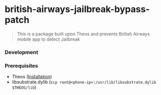 # british-airways-jailbreak-bypass-patch

> This is a package built upon Theos and prevents British Airways mobile app to detect Jailbreak

### Development

### Prerequisites

- Theos ([Installation](https://github.com/theos/theos/wiki/Installation))
- libsubstrate.dylib (```scp root@<phone-ip>:/usr/lib/libsubstrate.dylib $THEOS/lib```)

